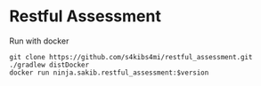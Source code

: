 # Restful Assessment

Run with docker

```
git clone https://github.com/s4kibs4mi/restful_assessment.git
./gradlew distDocker
docker run ninja.sakib.restful_assessment:$version
```
